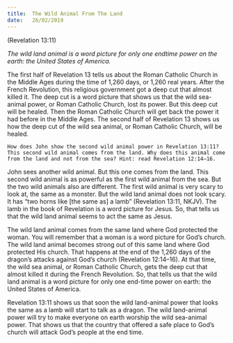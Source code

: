 ```yaml
---
title:  The Wild Animal From The Land
date:   26/02/2019
---
```


(Revelation 13:11)

_The wild land animal is a word picture for only one end­time power on the earth: the United States of America._

The first half of Revelation 13 tells us about the Roman Catholic Church in the Middle Ages during the time of 1,260 days, or 1,260 real years. After the French Revolution, this religious government got a deep cut that almost killed it. The deep cut is a word picture that shows us that the wild sea-animal power, or Roman Catholic Church, lost its power. But this deep cut will be healed. Then the Roman Catholic Church will get back the power it had before in the Middle Ages. The second half of Revelation 13 shows us how the deep cut of the wild sea animal, or Roman Catholic Church, will be healed.

`How does John show the second wild animal power in Revelation 13:11? This second wild animal comes from the land. Why does this animal come from the land and not from the sea? Hint: read Revelation 12:14–16.`

John sees another wild animal. But this one comes from the land. This second wild animal is as powerful as the first wild animal from the sea. But the two wild animals also are different. The first wild animal is very scary to look at, the same as a monster. But the wild land animal does not look scary. It has “two horns like [the same as] a lamb” (Revelation 13:11, NKJV). The lamb in the book of Revelation is a word picture for Jesus. So, that tells us that the wild land animal seems to act the same as Jesus.

The wild land animal comes from the same land where God protected the woman. You will remember that a woman is a word picture for God’s church. The wild land animal becomes strong out of this same land where God protected His church. That happens at the end of the 1,260 days of the dragon’s attacks against God’s church (Revelation 12:14–16). At that time, the wild sea animal, or Roman Catholic Church, gets the deep cut that almost killed it during the French Revolution. So, that tells us that the wild land animal is a word picture for only one end-time power on earth: the United States of America.

Revelation 13:11 shows us that soon the wild land-animal power that looks the same as a lamb will start to talk as a dragon. The wild land-animal power will try to make everyone on earth worship the wild sea-animal power. That shows us that the country that offered a safe place to God’s church will attack God’s people at the end time.